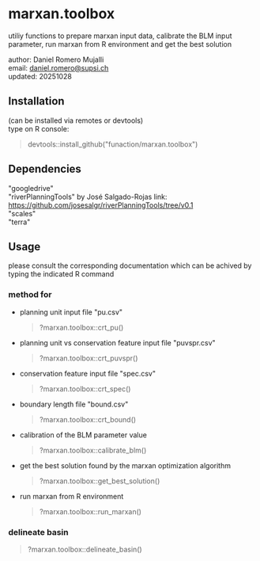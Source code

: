 # marxan.toolbox
utiliy functions to prepare marxan input data, calibrate the BLM input parameter, run marxan from R environment and get the best solution

author:  Daniel Romero Mujalli<br>
email:   daniel.romero@supsi.ch<br>
updated: 20251028<br> 

## Installation
(can be installed via remotes or devtools)<br>
type on R console:<br>
> devtools::install_github("funaction/marxan.toolbox")

## Dependencies
"googledrive"<br>
"riverPlanningTools" by José Salgado-Rojas link:
https://github.com/josesalgr/riverPlanningTools/tree/v0.1<br>
"scales"<br>
"terra"<br>

## Usage
please consult the corresponding documentation which can be achived by typing the indicated R command

### method for
- planning unit input file "pu.csv"
  > ?marxan.toolbox::crt_pu()<br>
- planning unit vs conservation feature input file "puvspr.csv"
  > ?marxan.toolbox::crt_puvspr()<br>
- conservation feature input file "spec.csv"
  > ?marxan.toolbox::crt_spec()<br>
- boundary length file "bound.csv"
  > ?marxan.toolbox::crt_bound()<br>
- calibration of the BLM parameter value
  > ?marxan.toolbox::calibrate_blm()<br>
- get the best solution found by the marxan optimization algorithm
  > ?marxan.toolbox::get_best_solution()<br>
- run marxan from R environment
  > ?marxan.toolbox::run_marxan()<br>

### delineate basin
  > ?marxan.toolbox::delineate_basin()<br>
